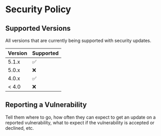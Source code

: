 # Security Policy

## Supported Versions

All versions that are
currently being supported with security updates.

| Version | Supported          |
| ------- | ------------------ |
| 5.1.x   | :white_check_mark: |
| 5.0.x   | :x:                |
| 4.0.x   | :white_check_mark: |
| < 4.0   | :x:                |

## Reporting a Vulnerability

Tell them where to go, how often they can expect to get an update on a
reported vulnerability, what to expect if the vulnerability is accepted or
declined, etc.
